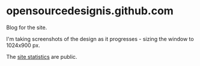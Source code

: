 # opensourcedesignis.github.com

Blog for the site.

I'm taking screenshots of the design as it progresses - sizing the window to 1024x900 px.

The [site statistics](http://www.seethestats.com/site/opensourcedesign.is) are public.
